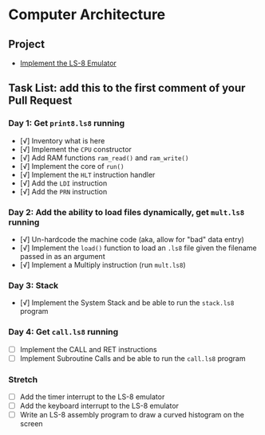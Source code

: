 # Computer Architecture

## Project

* [Implement the LS-8 Emulator](ls8/)

## Task List: add this to the first comment of your Pull Request

### Day 1: Get `print8.ls8` running

- [√] Inventory what is here
- [√] Implement the `CPU` constructor
- [√] Add RAM functions `ram_read()` and `ram_write()`
- [√] Implement the core of `run()`
- [√] Implement the `HLT` instruction handler
- [√] Add the `LDI` instruction
- [√] Add the `PRN` instruction

### Day 2: Add the ability to load files dynamically, get `mult.ls8` running

- [√] Un-hardcode the machine code (aka, allow for "bad" data entry)
- [√] Implement the `load()` function to load an `.ls8` file given the filename
      passed in as an argument
- [√] Implement a Multiply instruction (run `mult.ls8`)

### Day 3: Stack

- [√] Implement the System Stack and be able to run the `stack.ls8` program

### Day 4: Get `call.ls8` running

- [ ] Implement the CALL and RET instructions
- [ ] Implement Subroutine Calls and be able to run the `call.ls8` program

### Stretch

- [ ] Add the timer interrupt to the LS-8 emulator
- [ ] Add the keyboard interrupt to the LS-8 emulator
- [ ] Write an LS-8 assembly program to draw a curved histogram on the screen
